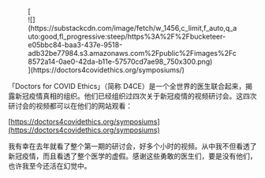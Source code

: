 <div class="captioned-image-container">

<figure> [<div class="image2-inset"><picture><source type="image/webp" srcset="https://substackcdn.com/image/fetch/w_424,c_limit,f_webp,q_auto:good,fl_progressive:steep/https%3A%2F%2Fbucketeer-e05bbc84-baa3-437e-9518-adb32be77984.s3.amazonaws.com%2Fpublic%2Fimages%2Fc8572a14-0ae0-42da-b11e-57570cd7ae98_750x300.png 424w, https://substackcdn.com/image/fetch/w_848,c_limit,f_webp,q_auto:good,fl_progressive:steep/https%3A%2F%2Fbucketeer-e05bbc84-baa3-437e-9518-adb32be77984.s3.amazonaws.com%2Fpublic%2Fimages%2Fc8572a14-0ae0-42da-b11e-57570cd7ae98_750x300.png 848w, https://substackcdn.com/image/fetch/w_1272,c_limit,f_webp,q_auto:good,fl_progressive:steep/https%3A%2F%2Fbucketeer-e05bbc84-baa3-437e-9518-adb32be77984.s3.amazonaws.com%2Fpublic%2Fimages%2Fc8572a14-0ae0-42da-b11e-57570cd7ae98_750x300.png 1272w, https://substackcdn.com/image/fetch/w_1456,c_limit,f_webp,q_auto:good,fl_progressive:steep/https%3A%2F%2Fbucketeer-e05bbc84-baa3-437e-9518-adb32be77984.s3.amazonaws.com%2Fpublic%2Fimages%2Fc8572a14-0ae0-42da-b11e-57570cd7ae98_750x300.png 1456w" sizes="100vw">![](https://substackcdn.com/image/fetch/w_1456,c_limit,f_auto,q_auto:good,fl_progressive:steep/https%3A%2F%2Fbucketeer-e05bbc84-baa3-437e-9518-adb32be77984.s3.amazonaws.com%2Fpublic%2Fimages%2Fc8572a14-0ae0-42da-b11e-57570cd7ae98_750x300.png)</picture></div>](https://doctors4covidethics.org/symposiums/) </figure>

</div>

「Doctors for COVID Ethics」（简称 D4CE）是一个全世界的医生联合起来，揭露新冠疫情真相的组织。他们已经组织过四次关于新冠疫情的视频研讨会。这四次研讨会的视频都可以在他们的网站观看：

[https://doctors4covidethics.org/symposiums](https://doctors4covidethics.org/symposiums)

我有幸在去年就看了整个第一期的研讨会，好多个小时的视频。从中我不但看透了新冠疫情，而且看透了整个医学的虚假。感谢这些勇敢的医生们，要是没有他们，也许我至今还活在幻觉中。 ​​​
